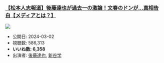 ### [【松本人志報道】後藤達也が過去一の激論！文春のドンが…真相告白【メディアとは？】](https://www.youtube.com/watch?v=cfDcXJptmQo)
[![](https://img.youtube.com/vi/cfDcXJptmQo/sddefault.jpg)](https://www.youtube.com/watch?v=cfDcXJptmQo)
-   公開日: 2024-03-02
-   視聴数: 586,313
-   **いいね数: 6,358**
-   出演者: [後藤達也](/rehacq_fan/people/後藤達也 "wikilink"), [新谷学](/rehacq_fan/people/新谷学 "wikilink")
